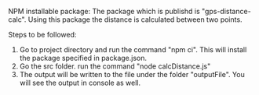 NPM installable package:
The package which is publishd is "gps-distance-calc". Using this package the distance is calculated between two points.

Steps to be followed:
1) Go to project directory and run the command "npm ci". This will install the package specified in package.json.
2) Go the src folder. run the command "node calcDistance.js"
3) The output will be written to the file under the folder "outputFile". You will see the output in console as well.

  

